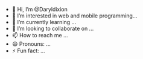 - 👋 Hi, I’m @Daryldixion
- 👀 I’m interested in web and mobile programming...
- 🌱 I’m currently learning ...
- 💞️ I’m looking to collaborate on ...
- 📫 How to reach me ...
- 😄 Pronouns: ...
- ⚡ Fun fact: ...

<!---
Daryldixion/Daryldixion is a ✨ special ✨ repository because its `README.md` (this file) appears on your GitHub profile.
You can click the Preview link to take a look at your changes.
--->
